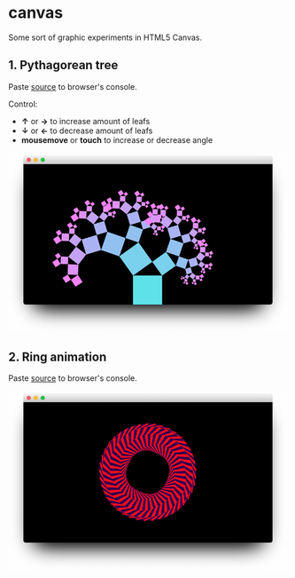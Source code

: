 # canvas
Some sort of graphic experiments in HTML5 Canvas.

## 1. Pythagorean tree 
Paste [source](https://github.com/gumienny/canvas/blob/master/Pythagorean_Tree/index.js) to browser's console.

Control:
- **&uparrow;** or **&rightarrow;** to increase amount of leafs
- **&downarrow;** or **&leftarrow;** to decrease amount of leafs
- **mousemove** or **touch** to increase or decrease angle

<p align="center">
    <img alt="pythagorean tree" src="https://raw.githubusercontent.com/gumienny/canvas/master/Pythagorean_Tree/pt.png">
</p>

## 2. Ring animation

Paste [source](https://github.com/gumienny/canvas/blob/master/Ring/index.js) to browser's console.

<p align="center">
    <img alt="ring" src="https://raw.githubusercontent.com/gumienny/canvas/master/Ring/ring.png">
</p>
